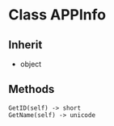 # Class APPInfo

## Inherit

* object

## Methods

```
GetID(self) -> short
GetName(self) -> unicode

```